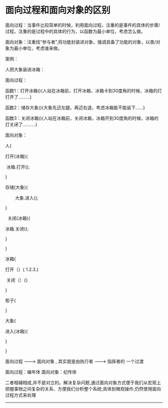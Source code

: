 ﻿
# 面向过程和面向对象的区别

面向过程：当事件比较简单的时候，利用面向过程，注重的是事件的具体的步骤/过程，注重的是过程中的具体的行为，以函数为最小单位，考虑怎么做。 




面向对象：注重找“参与者”,将功能封装进对象，强调具备了功能的对象，以类/对象为最小单位，考虑谁来做。 







案例： 

人把大象装进冰箱： 

面向过程： 

函数1：打开冰箱(){人站在冰箱前，打开冰箱，冰箱卡到30度角的时候，冰箱的灯打开了.........} 

函数2：储存大象(){大象先迈左腿，再迈右退，考虑冰箱能不能装下......} 

函数3：关闭冰箱(){人站在冰箱前，关闭冰箱，冰箱开到30度角的时候，冰箱的灯关闭了..........} 




面向对象： 

人{ 

打开(冰箱){ 

 冰箱.打开(); 

} 




存储(大象){ 

        大象.进入(); 

} 







  关闭(冰箱){ 

冰箱.关闭(); 

} 







} 







冰箱{ 




打开（）{ 1.2.3.} 

 关闭（）{} 

} 







柜子{ 







} 







大象{ 

进入(冰箱){ 




} 




} 










面向过程 ---> 面向对象 , 其实就是由执行者 ---> 指挥者的 一个过渡 










面向过程：编年体
面向对象：纪传体 








二者相辅相成,并不是对立的。解决复杂问题,通过面向对象方式便于我们从宏观上把握事物之间复杂的关系、方便我们分析整个系统;具体到微观操作,仍然使用面向过程方式来处理 















------------------------------------------------------------

